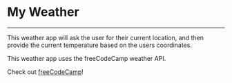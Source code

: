 # My Weather
------

This weather app will ask the user for their current location, and then provide the current temperature based on the users coordinates.

This weather app uses the freeCodeCamp weather API.

Check out [freeCodeCamp](https://www.freecodecamp.org/ "freeCodeCamp website")!